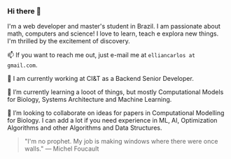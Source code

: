 ### Hi there 👋

I'm a web developer and master's student in Brazil. I am passionate about math, computers and science! I love to learn, teach e explora new things. I'm thrilled by the excitement of discovery.

📫 If you want to reach me out, just e-mail me at `elliancarlos at gmail.com`.

🔭 I am currently working at CI&T as a Backend Senior Developer.

🌱 I’m currently learning a looot of things, but mostly Computational Models for Biology, Systems Architecture and Machine Learning.

👯 I’m looking to collaborate on ideas for papers in Computational Modelling for Biology. I can add a lot if you need experience in ML, AI, Optimization Algorithms and other Algorithms and Data Structures.

>  "I'm no prophet. My job is making windows where there were once walls." — Michel Foucault

<!--
**EllianCarlos/EllianCarlos** is a ✨ _special_ ✨ repository because its `README.md` (this file) appears on your GitHub profile.

Here are some ideas to get you started:

- 🔭 I’m currently working on ...
- 🌱 I’m currently learning ...
- 👯 I’m looking to collaborate on ...
- 🤔 I’m looking for help with ...
- 💬 Ask me about ...
- 📫 How to reach me: ...
- 😄 Pronouns: ...
- ⚡ Fun fact: ...
-->
